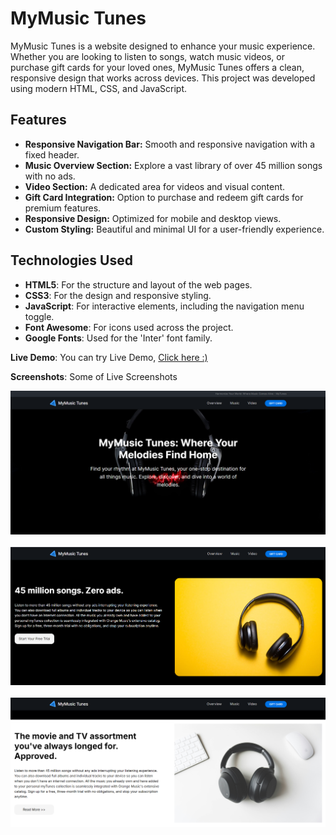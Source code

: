 # MyMusic Tunes

MyMusic Tunes is a website designed to enhance your music experience. Whether you are looking to listen to songs, watch music videos, or purchase gift cards for your loved ones, MyMusic Tunes offers a clean, responsive design that works across devices. This project was developed using modern HTML, CSS, and JavaScript.

## Features
- **Responsive Navigation Bar:** Smooth and responsive navigation with a fixed header.
- **Music Overview Section:** Explore a vast library of over 45 million songs with no ads.
- **Video Section:** A dedicated area for videos and visual content.
- **Gift Card Integration:** Option to purchase and redeem gift cards for premium features.
- **Responsive Design:** Optimized for mobile and desktop views.
- **Custom Styling:** Beautiful and minimal UI for a user-friendly experience.

## Technologies Used
- **HTML5**: For the structure and layout of the web pages.
- **CSS3**: For the design and responsive styling.
- **JavaScript**: For interactive elements, including the navigation menu toggle.
- **Font Awesome**: For icons used across the project.
- **Google Fonts**: Used for the 'Inter' font family.


**Live Demo**:
You can try Live Demo, [Click here :)](https://shirishlondhe.github.io/My-Tunes/)

**Screenshots**: Some of Live Screenshots 
<p >
    <img src="MyTunes_img1.png" >
    <br><br>
    <img src="MyTunes_img2.png">
    <br><br>
    <img src="MyTunes_img3.png">
</p>